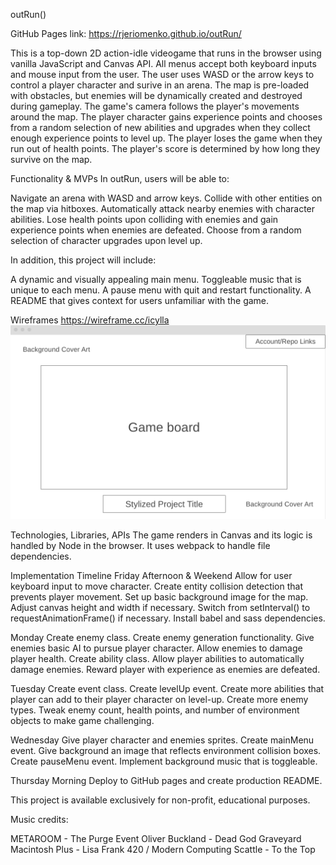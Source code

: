 outRun()

GitHub Pages link:
https://rjeriomenko.github.io/outRun/

This is a top-down 2D action-idle videogame that runs in the browser using vanilla JavaScript and Canvas API. All menus accept both keyboard inputs and mouse input from the user. The user uses WASD or the arrow keys to control a player character and surive in an arena. The map is pre-loaded with obstacles, but enemies will be dynamically created and destroyed during gameplay. The game's camera follows the player's movements around the map. The player character gains experience points and chooses from a random selection of new abilities and upgrades when they collect enough experience points to level up. The player loses the game when they run out of health points. The player's score is determined by how long they survive on the map.


Functionality & MVPs
In outRun, users will be able to:

Navigate an arena with WASD and arrow keys.
Collide with other entities on the map via hitboxes.
Automatically attack nearby enemies with character abilities.
Lose health points upon colliding with enemies and gain experience points when enemies are defeated.
Choose from a random selection of character upgrades upon level up.


In addition, this project will include:

A dynamic and visually appealing main menu.
Toggleable music that is unique to each menu.
A pause menu with quit and restart functionality.
A README that gives context for users unfamiliar with the game.


Wireframes
https://wireframe.cc/icylla
![Picture of wireframe](wireframe.png "Wireframe") 


Technologies, Libraries, APIs
The game renders in Canvas and its logic is handled by Node in the browser. It uses webpack to handle file dependencies.

Implementation Timeline
Friday Afternoon & Weekend
Allow for user keyboard input to move character. Create entity collision detection that prevents player movement. Set up basic background image for the map. Adjust canvas height and width if necessary. Switch from setInterval() to requestAnimationFrame() if necessary. Install babel and sass dependencies.

Monday
Create enemy class. Create enemy generation functionality. Give enemies basic AI to pursue player character. Allow enemies to damage player health. Create ability class. Allow player abilities to automatically damage enemies. Reward player with experience as enemies are defeated.

Tuesday
Create event class. Create levelUp event. Create more abilities that player can add to their player character on level-up. Create more enemy types. Tweak enemy count, health points, and number of environment objects to make game challenging.

Wednesday
Give player character and enemies sprites. Create mainMenu event. Give background an image that reflects environment collision boxes. Create pauseMenu event. Implement background music that is toggleable.

Thursday Morning
Deploy to GitHub pages and create production README.

This project is available exclusively for non-profit, educational purposes.

Music credits:

METAROOM - The Purge Event
Oliver Buckland - Dead God Graveyard
Macintosh Plus - Lisa Frank 420 / Modern Computing
Scattle - To the Top